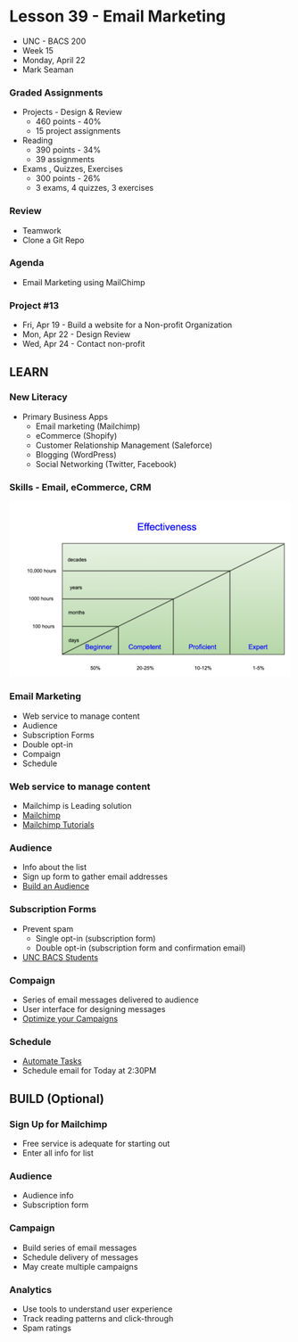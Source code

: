 # Lesson 39 - Email Marketing

* UNC - BACS 200
* Week 15
* Monday, April 22
* Mark Seaman


### Graded Assignments
* Projects - Design & Review
    * 460 points - 40%
    * 15 project assignments
* Reading
    * 390 points - 34%
    * 39 assignments
* Exams , Quizzes, Exercises
    * 300 points - 26%
    * 3 exams, 4 quizzes, 3 exercises

        
### Review
* Teamwork
* Clone a Git Repo


### Agenda
* Email Marketing using MailChimp
   
   
### Project #13
* Fri, Apr 19 - Build a website for a Non-profit Organization
* Mon, Apr 22 - Design Review
* Wed, Apr 24 - Contact non-profit



## LEARN

### New Literacy
* Primary Business Apps
    * Email marketing (Mailchimp)
    * eCommerce (Shopify)
    * Customer Relationship Management (Saleforce)
    * Blogging (WordPress)
    * Social Networking (Twitter, Facebook)
  
  
### Skills - Email, eCommerce, CRM 

![](img/Proficiency.png)

    
### Email Marketing
* Web service to manage content
* Audience
* Subscription Forms
* Double opt-in
* Compaign
* Schedule


### Web service to manage content
* Mailchimp is Leading solution 
* [Mailchimp](https://mailchimp.com/why-mailchimp/)
* [Mailchimp Tutorials](https://mailchimp.com/resources/mailchimp-101/)


### Audience
* Info about the list
* Sign up form to gather email addresses
* [Build an Audience](https://mailchimp.com/create/)


### Subscription Forms
* Prevent spam
    * Single opt-in (subscription form)
    * Double opt-in (subscription form and confirmation email)
* [UNC BACS Students](https://mailchi.mp/f45689b38504/unc-bacs-students)


### Compaign
* Series of email messages delivered to audience
* User interface for designing messages
* [Optimize your Campaigns](https://mailchimp.com/optimize/)


### Schedule
* [Automate Tasks](https://mailchimp.com/automate/)
* Schedule email for Today at 2:30PM



## BUILD (Optional)

### Sign Up for Mailchimp
* Free service is adequate for starting out
* Enter all info for list


### Audience
* Audience info
* Subscription form


### Campaign
* Build series of email messages
* Schedule delivery of messages
* May create multiple campaigns


### Analytics
* Use tools to understand user experience
* Track reading patterns and click-through
* Spam ratings

